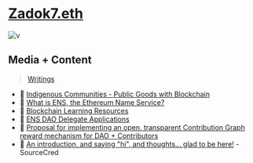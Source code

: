 # [Zadok7.eth](https://twitter.com/realZadok7)
![v](https://pbs.twimg.com/profile_images/1447542351577194500/neEEqIM3_400x400.jpg)

## Media + Content 
> [Writings](https://zadok7.org)
- 📝 [Indigenous Communities - Public Goods with Blockchain](https://zadok7.org/indigenous-communities-public-goods-with-blockchain/)
- 📝 [What is ENS, the Ethereum Name Service?](https://zadok7.org/what-is-ens-the-ethereum-name-service/)
- 📝 [Blockchain Learning Resources](https://zadok7.org/blockchain-learning-resources/)
- 📝 [ENS DAO Delegate Applications](https://discuss.ens.domains/t/ens-dao-delegate-applications/815/825?u=zadok7)
- 📝 [Proposal for implementing an open, transparent Contribution Graph reward mechanism for DAO + Contributors](https://discuss.ens.domains/t/proposal-for-implementing-an-open-transparent-contribution-graph-reward-mechanism-for-dao-contributors/8012)
- 📝 [An introduction, and saying "hi", and thoughts... glad to be here!](https://discourse.sourcecred.io/t/an-introduction-and-saying-hi-and-thoughts-glad-to-be-here/1302/4) -SourceCred
